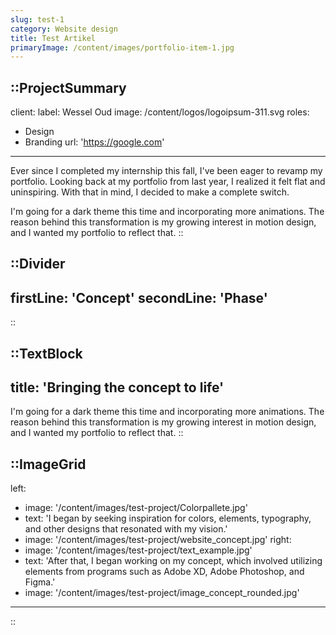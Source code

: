 ```yaml
---
slug: test-1
category: Website design
title: Test Artikel
primaryImage: /content/images/portfolio-item-1.jpg
---
```


::ProjectSummary
---
client:
  label: Wessel Oud
  image: /content/logos/logoipsum-311.svg
roles:
  - Design
  - Branding
url: 'https://google.com'
---
Ever since I completed my internship this fall, I've been eager to revamp my portfolio. Looking back at my portfolio from last year, I realized it felt flat and uninspiring. With that in mind, I decided to make a complete switch.

I'm going for a dark theme this time and incorporating more animations. The reason behind this transformation is my growing interest in motion design, and I wanted my portfolio to reflect that.
::

::Divider
---
firstLine: 'Concept'
secondLine: 'Phase'
---
::

::TextBlock
---
title: 'Bringing the concept to life'
---
I'm going for a dark theme this time and incorporating more animations. The reason behind this transformation is my growing interest in motion design, and I wanted my portfolio to reflect that.
::

::ImageGrid
---
left:
  - image: '/content/images/test-project/Colorpallete.jpg'
  - text: 'I began by seeking inspiration for colors, elements, typography, and other designs that resonated with my vision.'
  - image: '/content/images/test-project/website_concept.jpg'
right:
  - image: '/content/images/test-project/text_example.jpg'
  - text: 'After that, I began working on my concept, which involved utilizing elements from programs such as Adobe XD, Adobe Photoshop, and Figma.'
  - image: '/content/images/test-project/image_concept_rounded.jpg'
---
::